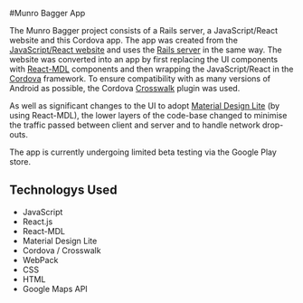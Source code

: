 #Munro Bagger App

The Munro Bagger project consists of a Rails server, a JavaScript/React website and this Cordova app. The app was created from
the [JavaScript/React website](https://github.com/siansrd/Munro_Bagger) and uses the
[Rails server](https://github.com/johneas10/MunroBagger_on_Rails) in the same way. The website was converted into an app by first replacing the UI components with [React-MDL](https://react-mdl.github.io/react-mdl/) components and then wrapping the
JavaScript/React in the [Cordova](https://cordova.apache.org/) framework. To ensure compatibility with as many versions of
Android as possible, the Cordova [Crosswalk](https://crosswalk-project.org/) plugin was used.

As well as significant changes to the UI to adopt [Material Design Lite](https://getmdl.io/components/index.html) (by using 
React-MDL), the lower layers of the code-base changed to minimise the traffic passed between client and server and to handle 
network drop-outs.

The app is currently undergoing limited beta testing via the Google Play store.

## Technologys Used

- JavaScript
- React.js
- React-MDL
- Material Design Lite
- Cordova / Crosswalk
- WebPack
- CSS
- HTML
- Google Maps API
